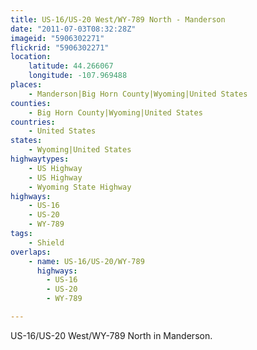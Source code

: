 ```yaml
---
title: US-16/US-20 West/WY-789 North - Manderson
date: "2011-07-03T08:32:28Z"
imageid: "5906302271"
flickrid: "5906302271"
location:
    latitude: 44.266067
    longitude: -107.969488
places:
    - Manderson|Big Horn County|Wyoming|United States
counties:
    - Big Horn County|Wyoming|United States
countries:
    - United States
states:
    - Wyoming|United States
highwaytypes:
    - US Highway
    - US Highway
    - Wyoming State Highway
highways:
    - US-16
    - US-20
    - WY-789
tags:
    - Shield
overlaps:
    - name: US-16/US-20/WY-789
      highways:
        - US-16
        - US-20
        - WY-789

---
```

US-16/US-20 West/WY-789 North in Manderson.